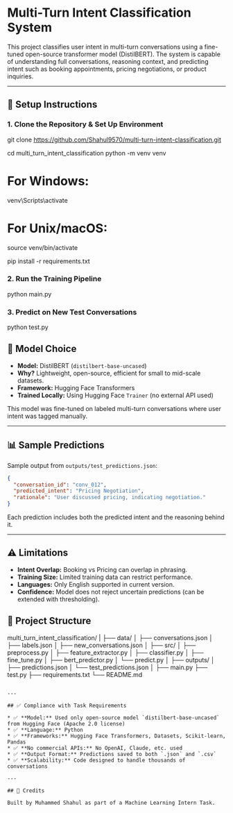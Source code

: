 # Multi-Turn Intent Classification System

This project classifies user intent in multi-turn conversations using a fine-tuned open-source transformer model (DistilBERT). The system is capable of understanding full conversations, reasoning context, and predicting intent such as booking appointments, pricing negotiations, or product inquiries.

---

## 🚀 Setup Instructions

### 1. Clone the Repository & Set Up Environment


git clone https://github.com/Shahul9570/multi-turn-intent-classification.git

cd multi_turn_intent_classification
python -m venv venv
# For Windows:
venv\Scripts\activate
# For Unix/macOS:
source venv/bin/activate

pip install -r requirements.txt


### 2. Run the Training Pipeline
python main.py

### 3. Predict on New Test Conversations

python test.py

## 🧠 Model Choice

* **Model:** DistilBERT (`distilbert-base-uncased`)
* **Why?** Lightweight, open-source, efficient for small to mid-scale datasets.
* **Framework:** Hugging Face Transformers
* **Trained Locally:** Using Hugging Face `Trainer` (no external API used)

This model was fine-tuned on labeled multi-turn conversations where user intent was tagged manually.

---

## 📊 Sample Predictions

Sample output from `outputs/test_predictions.json`:

```json
{
  "conversation_id": "conv_012",
  "predicted_intent": "Pricing Negotiation",
  "rationale": "User discussed pricing, indicating negotiation."
}
```

Each prediction includes both the predicted intent and the reasoning behind it.

---

## ⚠️ Limitations

* **Intent Overlap:** Booking vs Pricing can overlap in phrasing.
* **Training Size:** Limited training data can restrict performance.
* **Languages:** Only English supported in current version.
* **Confidence:** Model does not reject uncertain predictions (can be extended with thresholding).

## 📂 Project Structure

multi_turn_intent_classification/
|
├── data/
│   ├── conversations.json
│   ├── labels.json
│   ├── new_conversations.json
│
├── src/
│   ├── preprocess.py
│   ├── feature_extractor.py
│   ├── classifier.py
│   ├── fine_tune.py
│   ├── bert_predictor.py
│   └── predict.py
│
├── outputs/
│   ├── predictions.json
│   └── test_predictions.json
│
├── main.py
├── test.py
├── requirements.txt
└── README.md
```

---

## ✅ Compliance with Task Requirements

* ✅ **Model:** Used only open-source model `distilbert-base-uncased` from Hugging Face (Apache 2.0 license)
* ✅ **Language:** Python
* ✅ **Frameworks:** Hugging Face Transformers, Datasets, Scikit-learn, Pandas
* ✅ **No commercial APIs:** No OpenAI, Claude, etc. used
* ✅ **Output Format:** Predictions saved to both `.json` and `.csv`
* ✅ **Scalability:** Code designed to handle thousands of conversations

---

## 🙏 Credits

Built by Muhammed Shahul as part of a Machine Learning Intern Task.
